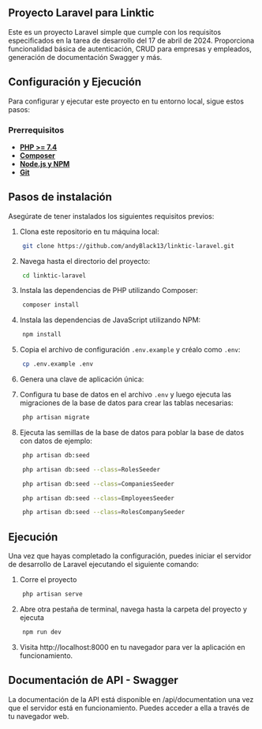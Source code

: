 ## Proyecto Laravel para Linktic

Este es un proyecto Laravel simple que cumple con los requisitos especificados en la tarea de desarrollo del 17 de abril de 2024. Proporciona funcionalidad básica de autenticación, CRUD para empresas y empleados, generación de documentación Swagger y más.

## Configuración y Ejecución

Para configurar y ejecutar este proyecto en tu entorno local, sigue estos pasos:

### Prerrequisitos

- **[PHP >= 7.4]()**
- **[Composer]()**
- **[Node.js y NPM]()**
- **[Git]()**

## Pasos de instalación

Asegúrate de tener instalados los siguientes requisitos previos:

1. Clona este repositorio en tu máquina local:
````bash
    git clone https://github.com/andyBlack13/linktic-laravel.git
````

2. Navega hasta el directorio del proyecto:

````bash
    cd linktic-laravel
````

3. Instala las dependencias de PHP utilizando Composer:

````bash
    composer install
````

4. Instala las dependencias de JavaScript utilizando NPM:

````bash
    npm install
````

5. Copia el archivo de configuración `.env.example` y créalo como `.env`:

````bash
    cp .env.example .env
````

6. Genera una clave de aplicación única:



7. Configura tu base de datos en el archivo `.env` y luego ejecuta las migraciones de la base de datos para crear las tablas necesarias:

````bash
    php artisan migrate
````

8. Ejecuta las semillas de la base de datos para poblar la base de datos con datos de ejemplo:

````bash
    php artisan db:seed
````
````bash
    php artisan db:seed --class=RolesSeeder
````
````bash
    php artisan db:seed --class=CompaniesSeeder
````
````bash
    php artisan db:seed --class=EmployeesSeeder
````
````bash
    php artisan db:seed --class=RolesCompanySeeder
````

## Ejecución

Una vez que hayas completado la configuración, puedes iniciar el servidor de desarrollo de Laravel ejecutando el siguiente comando:

1. Corre el proyecto
````bash
    php artisan serve
````

2. Abre otra pestaña de terminal, navega hasta la carpeta del proyecto y ejecuta
````bash
    npm run dev
````

3. Visita http://localhost:8000 en tu navegador para ver la aplicación en funcionamiento.

##  Documentación de API - Swagger
La documentación de la API está disponible en /api/documentation una vez que el servidor está en funcionamiento. Puedes acceder a ella a través de tu navegador web.

